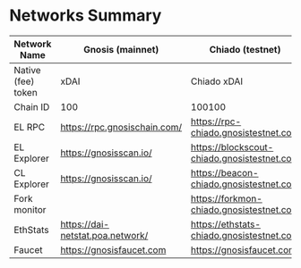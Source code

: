 ---
---

# Networks Summary

| Network Name       | Gnosis (mainnet)                  | Chiado (testnet)                            |
|--------------------|-----------------------------------|---------------------------------------------|
| Native (fee) token | xDAI                              | Chiado xDAI                                 |
| Chain ID           | 100                               | 100100                                      |
| EL RPC             | https://rpc.gnosischain.com/      | https://rpc-chiado.gnosistestnet.com        |
| EL Explorer        | https://gnosisscan.io/            | https://blockscout-chiado.gnosistestnet.com |
| CL Explorer        | https://gnosisscan.io/            | https://beacon-chiado.gnosistestnet.com     |
| Fork monitor       |                                   | https://forkmon-chiado.gnosistestnet.com    |
| EthStats           | https://dai-netstat.poa.network/  | https://ethstats-chiado.gnosistestnet.com   |
| Faucet             | https://gnosisfaucet.com          | https://gnosisfaucet.com                    |

